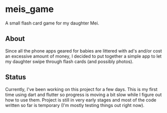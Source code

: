 # meis_game

A small flash card game for my daughter Mei.

## About

Since all the phone apps geared for babies are littered with ad's and/or cost an excessive amount of money, I decided to put together a simple app to let my daughter swipe through flash cards (and possibly photos).

## Status

Currently, I've been working on this project for a few days. This is my first time using dart and flutter so progress is moving a bit slow while I figure out how to use them. Project is still in very early stages and most of the code written so far is temporary (I'm mostly testing things out right now).
